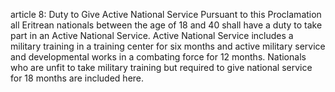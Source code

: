article 8: Duty to Give Active National Service
Pursuant to this Proclamation all Eritrean nationals between the age of 18 and 40 shall have a duty to take part in an Active National Service. Active National Service includes a military training in a training center for six months and active military service and developmental works in a combating force for 12 months. Nationals who are unfit to take military training but required to give national service for 18 months are included here. 
<ul>
</ul>